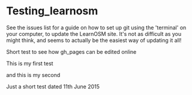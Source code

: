 Testing_learnosm
================

See the issues list for a guide on how to set up git using the 'terminal' on your computer, to update the LearnOSM site. It's not as difficult as you might think, and seems to actually be the easiest way of updating it all!


Short test to see how gh_pages can be edited online

This is my first test

and this is my second

Just a short test dated 11th June 2015
